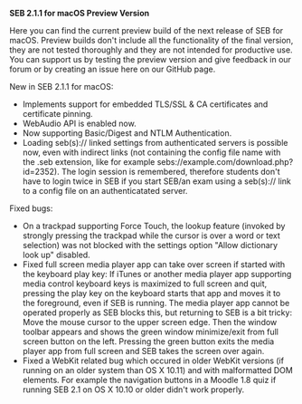 **SEB 2.1.1 for macOS Preview Version**

Here you can find the current preview build of the next release of SEB for macOS. Preview builds don't include all the functionality of the final version, they are not tested thoroughly and they are not intended for productive use. You can support us by testing the preview version and give feedback in our forum or by creating an issue here on our GitHub page. 

New in SEB 2.1.1 for macOS:
- Implements support for embedded TLS/SSL & CA certificates and certificate pinning.
- WebAudio API is enabled now. 
- Now supporting Basic/Digest and NTLM Authentication.
- Loading seb(s):// linked settings from authenticated servers is possible now, even with indirect links (not containing the config file name with the .seb extension, like for example sebs://example.com/download.php?id=2352). The login session is remembered, therefore students don't have to login twice in SEB if you start SEB/an exam using a seb(s):// link to a config file on an authenticatated server.

Fixed bugs:
- On a trackpad supporting Force Touch, the lookup feature (invoked by strongly pressing the trackpad while the cursor is over a word or text selection) was not blocked with the settings option "Allow dictionary look up" disabled.
- Fixed full screen media player app can take over screen if started with the keyboard play key: If iTunes or another media player app supporting media control keyboard keys is maximized to full screen and quit, pressing the play key on the keyboard starts that app and moves it to the foreground, even if SEB is running. The media player app cannot be operated properly as SEB blocks this, but returning to SEB is a bit tricky: Move the mouse cursor to the upper screen edge. Then the window toolbar appears and shows the green window minimize/exit from full screen button on the left. Pressing the green button exits the media player app from full screen and SEB takes the screen over again.
- Fixed a WebKit related bug which occured in older WebKit versions (if running on an older system than OS X 10.11) and with malformatted DOM elements. For example the navigation buttons in a Moodle 1.8 quiz if running SEB 2.1 on OS X 10.10 or older didn't work properly.
